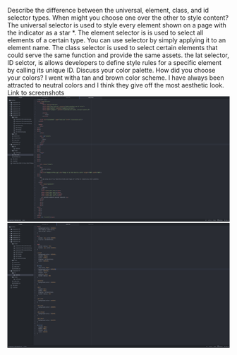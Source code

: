 Describe the difference between the universal, element, class, and id selector types. When might you choose one over the other to style content?
The universal selector is used to style every element shown on a page with the indicator as a star *. The element selector is is used to select all elements of a certain type. You can use  selector by simply applying it to an element name. The class selector is used to select certain elements that could serve the same function and provide the same assets. the lat selector, ID selctor, is allows developers to define style rules for a specific element by calling its unique ID.
Discuss your color palette. How did you choose your colors?
I went witha tan and brown color scheme. I have always been attracted to neutral colors and I think they give off the most aesthetic look.
Link to screenshots
![Screenshot](./images/assignment-10-screenshot.png)
![Screenshot](./images/style.css-screenshot.png)

